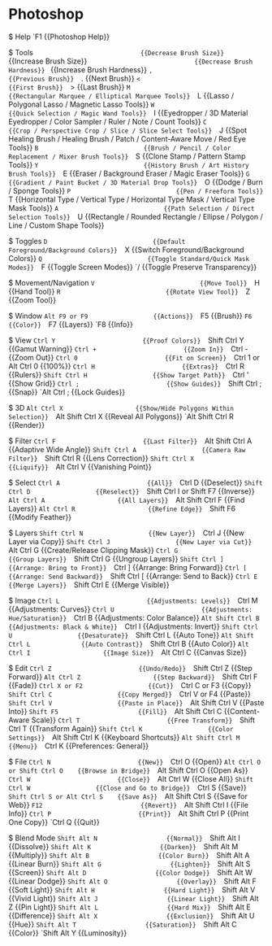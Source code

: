 # Photoshop

$ Help
    `F1                            {{Photoshop Help}} 

$ Tools
    `                              {{Decrease Brush Size}} 
    `                              {{Increase Brush Size}} 
    `                              {{Decrease Brush Hardness}} 
    `                              {{Increase Brush Hardness}} 
    `,                             {{Previous Brush}} 
    `.                             {{Next Brush}} 
    `<                             {{First Brush}} 
    `>                             {{Last Brush}} 
    `M                             {{Rectangular Marquee / Elliptical Marquee Tools}} 
    `L                             {{Lasso / Polygonal Lasso / Magnetic Lasso Tools}} 
    `W                             {{Quick Selection / Magic Wand Tools}} 
    `I                             {{Eyedropper / 3D Material Eyedropper / Color Sampler / Ruler / Note / Count Tools}} 
    `C                             {{Crop / Perspective Crop / Slice / Slice Select Tools}} 
    `J                             {{Spot Healing Brush / Healing Brush / Patch / Content-Aware Move / Red Eye Tools}} 
    `B                             {{Brush / Pencil / Color Replacement / Mixer Brush Tools}} 
    `S                             {{Clone Stamp / Pattern Stamp Tools}} 
    `Y                             {{History Brush / Art History Brush Tools}} 
    `E                             {{Eraser / Background Eraser / Magic Eraser Tools}} 
    `G                             {{Gradient / Paint Bucket / 3D Material Drop Tools}} 
    `O                             {{Dodge / Burn / Sponge Tools}} 
    `P                             {{Pen / Freeform Tools}} 
    `T                             {{Horizontal Type / Vertical Type / Horizontal Type Mask / Vertical Type Mask Tools}} 
    `A                             {{Path Selection / Direct Selection Tools}} 
    `U                             {{Rectangle / Rounded Rectangle / Ellipse / Polygon / Line / Custom Shape Tools}} 

$ Toggles
    `D                             {{Default Foreground/Background Colors}} 
    `X                             {{Switch Foreground/Background Colors}} 
    `Q                             {{Toggle Standard/Quick Mask Modes}} 
    `F                             {{Toggle Screen Modes}} 
    `/                             {{Toggle Preserve Transparency}} 

$ Movement/Navigation
    `V                             {{Move Tool}} 
    `H                             {{Hand Tool}} 
    `R                             {{Rotate View Tool}} 
    `Z                             {{Zoom Tool}} 

$ Window
    `Alt F9 or F9                  {{Actions}} 
    `F5                            {{Brush}} 
    `F6                            {{Color}} 
    `F7                            {{Layers}} 
    `F8                            {{Info}} 

$ View
    `Ctrl Y                        {{Proof Colors}} 
    `Shift Ctrl Y                  {{Gamut Warning}} 
    `Ctrl +                        {{Zoom In}} 
    `Ctrl -                        {{Zoom Out}} 
    `Ctrl 0                        {{Fit on Screen}} 
    `Ctrl 1 or Alt Ctrl 0          {{100%}} 
    `Ctrl H                        {{Extras}} 
    `Ctrl R                        {{Rulers}} 
    `Shift Ctrl H                  {{Show Target Path}} 
    `Ctrl '                        {{Show Grid}} 
    `Ctrl ;                        {{Show Guides}} 
    `Shift Ctrl ;                  {{Snap}} 
    `Alt Ctrl ;                    {{Lock Guides}} 

$ 3D
    `Alt Ctrl X                    {{Show/Hide Polygons Within Selection}} 
    `Alt Shift Ctrl X              {{Reveal All Polygons}} 
    `Alt Shift Ctrl R              {{Render}} 

$ Filter
    `Ctrl F                        {{Last Filter}} 
    `Alt Shift Ctrl A              {{Adaptive Wide Angle}} 
    `Shift Ctrl A                  {{Camera Raw Filter}} 
    `Shift Ctrl R                  {{Lens Correction}} 
    `Shift Ctrl X                  {{Liquify}} 
    `Alt Ctrl V                    {{Vanishing Point}} 

$ Select
    `Ctrl A                        {{All}} 
    `Ctrl D                        {{Deselect}} 
    `Shift Ctrl D                  {{Reselect}} 
    `Shift Ctrl I or Shift F7      {{Inverse}} 
    `Alt Ctrl A                    {{All Layers}} 
    `Alt Shift Ctrl F              {{Find Layers}} 
    `Alt Ctrl R                    {{Refine Edge}} 
    `Shift F6                      {{Modify Feather}} 

$ Layers
    `Shift Ctrl N                  {{New Layer}} 
    `Ctrl J                        {{New Layer via Copy}} 
    `Shift Ctrl J                  {{New Layer via Cut}} 
    `Alt Ctrl G                    {{Create/Release Clipping Mask}} 
    `Ctrl G                        {{Group Layers}} 
    `Shift Ctrl G                  {{Ungroup Layers}} 
    `Shift Ctrl ]                  {{Arrange: Bring to Front}} 
    `Ctrl ]                        {{Arrange: Bring Forward}} 
    `Ctrl [                        {{Arrange: Send Backward}} 
    `Shift Ctrl [                  {{Arrange: Send to Back}} 
    `Ctrl E                        {{Merge Layers}} 
    `Shift Ctrl E                  {{Merge Visible}} 

$ Image
    `Ctrl L                        {{Adjustments: Levels}} 
    `Ctrl M                        {{Adjustments: Curves}} 
    `Ctrl U                        {{Adjustments: Hue/Saturation}} 
    `Ctrl B                        {{Adjustments: Color Balance}} 
    `Alt Shift Ctrl B              {{Adjustments: Black & White}} 
    `Ctrl I                        {{Adjustments: Invert}} 
    `Shift Ctrl U                  {{Desaturate}} 
    `Shift Ctrl L                  {{Auto Tone}} 
    `Alt Shift Ctrl L              {{Auto Contrast}} 
    `Shift Ctrl B                  {{Auto Color}} 
    `Alt Ctrl I                    {{Image Size}} 
    `Alt Ctrl C                    {{Canvas Size}} 

$ Edit
    `Ctrl Z                        {{Undo/Redo}} 
    `Shift Ctrl Z                  {{Step Forward}} 
    `Alt Ctrl Z                    {{Step Backward}} 
    `Shift Ctrl F                  {{Fade}} 
    `Ctrl X or F2                  {{Cut}} 
    `Ctrl C or F3                  {{Copy}} 
    `Shift Ctrl C                  {{Copy Merged}} 
    `Ctrl V or F4                  {{Paste}} 
    `Shift Ctrl V                  {{Paste in Place}} 
    `Alt Shift Ctrl V              {{Paste Into}} 
    `Shift F5                      {{Fill}} 
    `Alt Shift Ctrl C              {{Content-Aware Scale}} 
    `Ctrl T                        {{Free Transform}} 
    `Shift Ctrl T                  {{Transform Again}} 
    `Shift Ctrl K                  {{Color Settings}} 
    `Alt Shift Ctrl K              {{Keyboard Shortcuts}} 
    `Alt Shift Ctrl M              {{Menu}} 
    `Ctrl K                        {{Preferences: General}} 

$ File
    `Ctrl N                        {{New}} 
    `Ctrl O                        {{Open}} 
    `Alt Ctrl O or Shift Ctrl O    {{Browse in Bridge}} 
    `Alt Shift Ctrl O              {{Open As}} 
    `Ctrl W                        {{Close}} 
    `Alt Ctrl W                    {{Close All}} 
    `Shift Ctrl W                  {{Close and Go to Bridge}} 
    `Ctrl S                        {{Save}} 
    `Shift Ctrl S or Alt Ctrl S    {{Save As}} 
    `Alt Shift Ctrl S              {{Save for Web}} 
    `F12                           {{Revert}} 
    `Alt Shift Ctrl I              {{File Info}} 
    `Ctrl P                        {{Print}} 
    `Alt Shift Ctrl P              {{Print One Copy}} 
    `Ctrl Q                        {{Quit}} 

$ Blend Mode
    `Shift Alt N                   {{Normal}} 
    `Shift Alt I                   {{Dissolve}} 
    `Shift Alt K                   {{Darken}} 
    `Shift Alt M                   {{Multiply}} 
    `Shift Alt B                   {{Color Burn}} 
    `Shift Alt A                   {{Linear Burn}} 
    `Shift Alt G                   {{Lighten}} 
    `Shift Alt S                   {{Screen}} 
    `Shift Alt D                   {{Color Dodge}} 
    `Shift Alt W                   {{Linear Dodge}} 
    `Shift Alt O                   {{Overlay}} 
    `Shift Alt F                   {{Soft Light}} 
    `Shift Alt H                   {{Hard Light}} 
    `Shift Alt V                   {{Vivid Light}} 
    `Shift Alt J                   {{Linear Light}} 
    `Shift Alt Z                   {{Pin Light}} 
    `Shift Alt L                   {{Hard Mix}} 
    `Shift Alt E                   {{Difference}} 
    `Shift Alt X                   {{Exclusion}} 
    `Shift Alt U                   {{Hue}} 
    `Shift Alt T                   {{Saturation}} 
    `Shift Alt C                   {{Color}} 
    `Shift Alt Y                   {{Luminosity}} 

